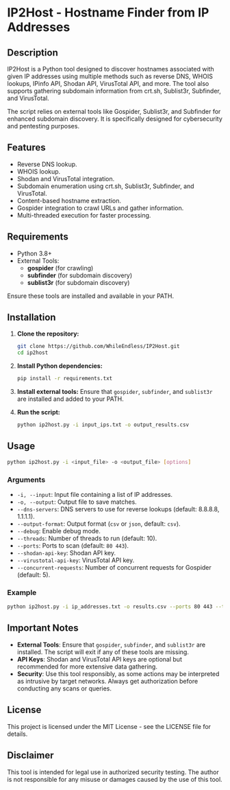 # IP2Host - Hostname Finder from IP Addresses

## Description

IP2Host is a Python tool designed to discover hostnames associated with given IP addresses using multiple methods such as reverse DNS, WHOIS lookups, IPinfo API, Shodan API, VirusTotal API, and more. The tool also supports gathering subdomain information from crt.sh, Sublist3r, Subfinder, and VirusTotal.

The script relies on external tools like Gospider, Sublist3r, and Subfinder for enhanced subdomain discovery. It is specifically designed for cybersecurity and pentesting purposes.

## Features

- Reverse DNS lookup.
- WHOIS lookup.
- Shodan and VirusTotal integration.
- Subdomain enumeration using crt.sh, Sublist3r, Subfinder, and VirusTotal.
- Content-based hostname extraction.
- Gospider integration to crawl URLs and gather information.
- Multi-threaded execution for faster processing.

## Requirements

- Python 3.8+
- External Tools:
  - **gospider** (for crawling)
  - **subfinder** (for subdomain discovery)
  - **sublist3r** (for subdomain discovery)

Ensure these tools are installed and available in your PATH.

## Installation

1. **Clone the repository:**

   ```sh
   git clone https://github.com/WhileEndless/IP2Host.git
   cd ip2host
   ```

2. **Install Python dependencies:**

   ```sh
   pip install -r requirements.txt
   ```

3. **Install external tools:** Ensure that `gospider`, `subfinder`, and `sublist3r` are installed and added to your PATH.

4. **Run the script:**

   ```sh
   python ip2host.py -i input_ips.txt -o output_results.csv
   ```

## Usage

```sh
python ip2host.py -i <input_file> -o <output_file> [options]
```

### Arguments

- `-i, --input`: Input file containing a list of IP addresses.
- `-o, --output`: Output file to save matches.
- `--dns-servers`: DNS servers to use for reverse lookups (default: 8.8.8.8, 1.1.1.1).
- `--output-format`: Output format (`csv` or `json`, default: `csv`).
- `--debug`: Enable debug mode.
- `--threads`: Number of threads to run (default: 10).
- `--ports`: Ports to scan (default: `80 443`).
- `--shodan-api-key`: Shodan API key.
- `--virustotal-api-key`: VirusTotal API key.
- `--concurrent-requests`: Number of concurrent requests for Gospider (default: 5).

### Example

```sh
python ip2host.py -i ip_addresses.txt -o results.csv --ports 80 443 --threads 20
```

## Important Notes

- **External Tools**: Ensure that `gospider`, `subfinder`, and `sublist3r` are installed. The script will exit if any of these tools are missing.
- **API Keys**: Shodan and VirusTotal API keys are optional but recommended for more extensive data gathering.
- **Security**: Use this tool responsibly, as some actions may be interpreted as intrusive by target networks. Always get authorization before conducting any scans or queries.

## License

This project is licensed under the MIT License - see the LICENSE file for details.

## Disclaimer

This tool is intended for legal use in authorized security testing. The author is not responsible for any misuse or damages caused by the use of this tool.

